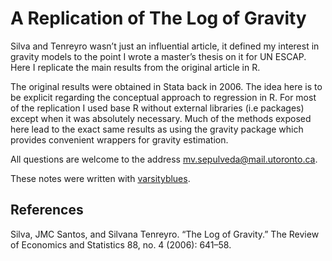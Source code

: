 # A Replication of The Log of Gravity

Silva and Tenreyro wasn’t just an influential article, it defined my interest in gravity models to the point I wrote a master’s thesis on it for UN ESCAP. Here I replicate the main results from the original article in R.

The original results were obtained in Stata back in 2006. The idea here is to be explicit regarding the conceptual approach to regression in R. For most of the replication I used base R without external libraries (i.e packages) except when it was absolutely necessary. 
Much of the methods exposed here lead to the exact same results as using the gravity package which provides convenient wrappers for gravity estimation.

All questions are welcome to the address mv.sepulveda@mail.utoronto.ca.

These notes were written with 
[varsityblues](https://github.com/pachadotdev/varsityblues).

## References

Silva, JMC Santos, and Silvana Tenreyro. “The Log of Gravity.” The Review of Economics
and Statistics 88, no. 4 (2006): 641–58.
